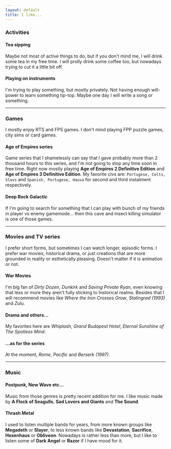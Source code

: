 ```yaml
---
layout: default
title: I like...
---
```

### Activities
#### Tea sipping
Maybe not most of active things to do, but if you don't mind me, I will drink some tea in my free time. I will prolly drink some coffee too, but nowadays trying to cut it a little bit off.

#### Playing on instruments
I'm trying to play something, but mostly privately. Not having enough will-power to learn something tip-top. Maybe one day I will write a song or something.

*****
### Games
I mostly enjoy RTS and FPS games. I don't mind playing FPP puzzle games, city sims or card games.
#### Age of Empires series
Game series that I shamelessly can say that I gave probably more than 2 thousand hours to this series, and I'm not going to stop any time soon in free time. Right now mostly playing **Age of Empires 2 Definitive Edition** and **Age of Empires 3 Definitive Edition**. My favorite civs are: `Portugese, Celts, Slavs` and `Spanish, Portugese, Hausa` for second and third instalment respectively.
#### Deep Rock Galactic
If I'm going to search for something that I can play with bunch of my friends in player vs enemy gamemode... then this cave and insect killing simulator is one of those games.

*****
### Movies and TV series
I prefer short forms, but sometimes I can watch longer, episodic forms. I prefer war movies, historical drama, or just creations that are more grounded in reality or esthetically pleasing. Doesn't matter if it is animation or not.
#### War Movies
I'm big fan of *Dirty Dozen*, *Dunkirk* and *Saving Private Ryan*, even knowing that less or more they aren't fully sticking to historical realms. Besides that I will recommend movies like *Where the Iron Crosses Grow*, *Stalingrad (1993)* and *Zulu*.
#### Drama and others...
My favorites here are *Whiplash*, *Grand Budapest Hotel*, *Eternal Sunshine of The Spotless Mind*. 
#### ...as for the series
At the moment, *Rome*, *Pacific* and *Berserk (1997)*.


*****
### Music
#### Postpunk, New Wave etc...
Music from those genres is pretty recent addition for me. I like music made by **A Flock of Seagulls**, **Sad Lovers and Giants** and **The Sound**. 
#### Thrash Metal
I used to listen multiple bands for years, from more known groups like **Megadeth** or **Slayer**, to less known bands like **Devastation**, **Sacrifice**, **Hexenhaus** or **Obliveon**. Nowadays is rather less than more, but I like to listen some of **Dark Angel** or **Razor** if I have mood for it.





